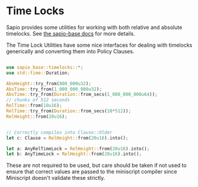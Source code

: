 # Time Locks


Sapio provides some utilities for working with both relative and absolute timelocks. See [the sapio-base docs](https://docs.rs/sapio-base/0.1.0/sapio_base/timelocks/index.html) for more details.


The Time Lock Utilities have some nice interfaces for dealing with timelocks generically and converting them into Policy Clauses.

```rust

use sapio_base::timelocks::*;
use std::time::Duration;

AbsHeight::try_from(800_000u32);
AbsTime::try_from(1_000_000_000u32);
AbsTime::try_from(Duration::from_secs(1_000_000_000u64));
// chunks of 512 seconds
RelTime::from(10u16);
RelTime::try_from(Duration::from_secs(10*512));
RelHeight::from(20u16);


// Correctly compiles into Clause::Older
let c: Clause = RelHeight::from(20u16).into();

let a: AnyRelTimeLock = RelHeight::from(20u16).into();
let b: AnyTimeLock = RelHeight::from(20u16).into();

```

These are not required to be used, but care should be taken if not used to
ensure that correct values are passed to the miniscript compiler since
Miniscript doesn't validate these strictly.